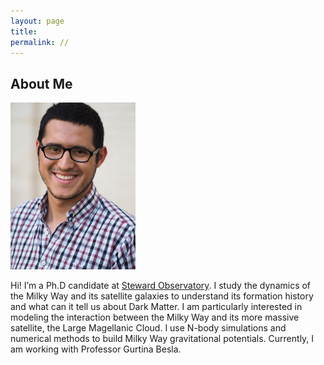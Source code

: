```yaml
---
layout: page
title: 
permalink: //
---
```


## About Me

<img class="profile-picture" src="./ng.jpg" width="200">


Hi! I’m a Ph.D candidate at [Steward Observatory](https://www.as.arizona.edu/). 
I study the dynamics of the Milky Way and its satellite galaxies to 
understand its formation history and
what can it tell us about Dark Matter. I am particularly interested in modeling
the interaction between the Milky Way and its more massive satellite, the Large
Magellanic Cloud. I use N-body simulations and numerical methods to build Milky
Way gravitational potentials. Currently, I am working with Professor Gurtina
Besla.

